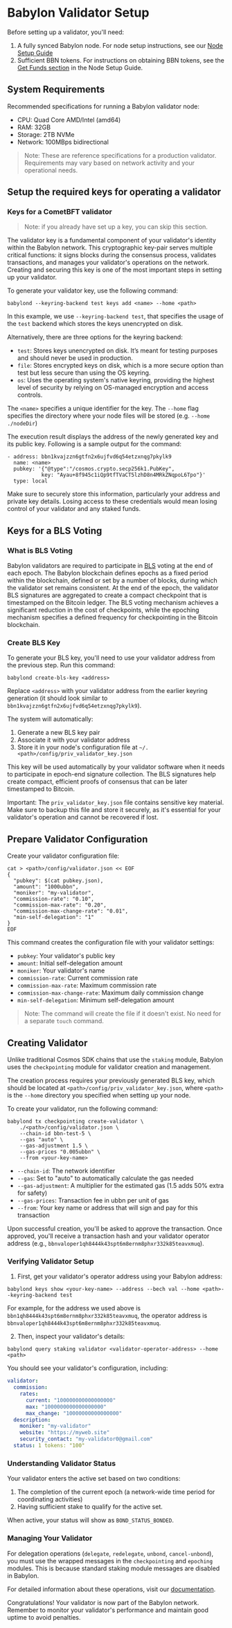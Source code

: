 # Babylon Validator Setup

Before setting up a validator, you'll need:
1. A fully synced Babylon node. For node setup instructions, see our 
[Node Setup Guide](../babylon-node/README.md)
2. Sufficient BBN tokens. For instructions on obtaining BBN tokens, see the 
[Get Funds section](../babylon-node/README.md#get-funds) in the Node Setup Guide.

## System Requirements

Recommended specifications for running a Babylon validator node:
- CPU: Quad Core AMD/Intel (amd64)
- RAM: 32GB
- Storage: 2TB NVMe
- Network: 100MBps bidirectional

>Note: These are reference specifications for a production validator. 
>Requirements may vary based on network activity and your operational needs.

## Setup the required keys for operating a validator 
### Keys for a CometBFT validator

>Note: if you already have set up a key, you can skip this section.

The validator key is a fundamental component of your validator's identity 
within the Babylon network. This cryptographic key-pair serves multiple critical 
functions: it signs blocks during the consensus process, validates transactions, 
and manages your validator's operations on the network. Creating and securing this 
key is one of the most important steps in setting up your validator.

To generate your validator key, use the following command:

```shell
babylond --keyring-backend test keys add <name> --home <path>
```
In this example, we use `--keyring-backend test`, that specifies 
the usage of the `test` backend which stores the keys unencrypted on disk.

Alternatively, there are three options for the keyring backend:

- `test`: Stores keys unencrypted on disk. It’s meant for testing purposes and 
should never be used in production.
- `file`: Stores encrypted keys on disk, which is a more secure option than test but 
less secure than using the OS keyring.
- `os`: Uses the operating system's native keyring, providing the highest level of 
security by relying on OS-managed encryption and access controls.

The `<name>` specifies a unique identifier for the key.
The `--home` flag specifies the directory where your node files will be stored 
(e.g. `--home ./nodeDir`)

The execution result displays the address of the newly generated key and its 
public key. Following is a sample output for the command:

```shell
- address: bbn1kvajzzn6gtfn2x6ujfvd6q54etzxnqg7pkylk9
  name: <name>
  pubkey: '{"@type":"/cosmos.crypto.secp256k1.PubKey",
           key: "Ayau+8f945c1iQp9tfTVaCT5lzhD8n4MRkZNqpoL6Tpo"}'
  type: local
```

Make sure to securely store this information, particularly your address and 
private key details. Losing access to these credentials would mean losing 
control of your validator and any staked funds.

## Keys for a BLS Voting
### What is BLS Voting

Babylon validators are required to participate in
[BLS](https://en.wikipedia.org/wiki/BLS_digital_signature) voting
at the end of each epoch.
The Babylon blockchain defines epochs as a fixed period
within the blockchain, defined or set by a number of blocks,
during which the validator set remains consistent. 
At the end of the epoch,
the validator BLS signatures are aggregated to create a compact checkpoint
that is timestamped on the Bitcoin ledger.
The BLS voting mechanism achieves a significant reduction in the cost of
checkpoints, while the epoching mechanism specifies a defined frequency
for checkpointing in the Bitcoin blockchain.

### Create BLS Key

To generate your BLS key, you'll need to use your validator address from the previous step. 
Run this command:

```shell
babylond create-bls-key <address>
```

Replace `<address>` with your validator address from the earlier keyring 
generation (it should look similar to `bbn1kvajzzn6gtfn2x6ujfvd6q54etzxnqg7pkylk9`). 

The system will automatically:
1. Generate a new BLS key pair
2. Associate it with your validator address
3. Store it in your node's configuration file at 
`~/.<path>/config/priv_validator_key.json`

This key will be used automatically by your validator software when it needs 
to participate in epoch-end signature collection. The BLS signatures help 
create compact, efficient proofs of consensus that can be later timestamped to Bitcoin.

Important: The `priv_validator_key.json` file contains sensitive key material. 
Make sure to backup this file and store it securely, as it's essential for your 
validator's operation and cannot be recovered if lost.

## Prepare Validator Configuration

Create your validator configuration file:

```shell
cat > <path>/config/validator.json << EOF
{
  "pubkey": $(cat pubkey.json),
  "amount": "1000ubbn",
  "moniker": "my-validator",
  "commission-rate": "0.10",
  "commission-max-rate": "0.20",
  "commission-max-change-rate": "0.01",
  "min-self-delegation": "1"
}
EOF
```

This command creates the configuration file with your validator settings:
- `pubkey`: Your validator's public key
- `amount`: Initial self-delegation amount
- `moniker`: Your validator's name
- `commission-rate`: Current commission rate
- `commission-max-rate`: Maximum commission rate
- `commission-max-change-rate`: Maximum daily commission change 
- `min-self-delegation`: Minimum self-delegation amount

> Note: The command will create the file if it doesn't exist. No need for a separate `touch` command.

## Creating Validator

Unlike traditional Cosmos SDK chains that use the `staking` module, 
Babylon uses the `checkpointing` module for validator creation and management.

The creation process requires your previously generated BLS key, 
which should be located at `<path>/config/priv_validator_key.json`, 
where `<path>` is the `--home` directory you specified when setting up your node.

To create your validator, run the following command:

```shell 
babylond tx checkpointing create-validator \
    ./<path>/config/validator.json \
    --chain-id bbn-test-5 \
    --gas "auto" \
    --gas-adjustment 1.5 \
    --gas-prices "0.005ubbn" \
    --from <your-key-name>
```
- `--chain-id`: The network identifier
- `--gas`: Set to "auto" to automatically calculate the gas needed
- `--gas-adjustment`: A multiplier for the estimated gas (1.5 adds 50% extra for safety)
- `--gas-prices`: Transaction fee in ubbn per unit of gas
- `--from`: Your key name or address that will sign and pay for this transaction

Upon successful creation, you'll be asked to approve the transaction. 
Once approved, you'll receive a transaction hash and your validator
operator address 
(e.g., `bbnvaloper1qh8444k43spt6m8ernm8phxr332k85teavxmuq`).

### Verifying Validator Setup

1. First, get your validator's operator address using your Babylon address: 
```shell
babylond keys show <your-key-name> --address --bech val --home <path>--keyring-backend test
```

For example, for the address we used above is `bbn1qh8444k43spt6m8ernm8phxr332k85teavxmuq`, 
the operator address is `bbnvaloper1qh8444k43spt6m8ernm8phxr332k85teavxmuq`. 

2. Then, inspect your validator's details: 

```shell 
babylond query staking validator <validator-operator-address> --home <path>
```

You should see your validator's configuration, including: 

```yaml 
validator:
  commission:
    rates:
      current: "100000000000000000" 
      max: "1000000000000000000" 
      max_change: "10000000000000000"
  description:
    moniker: "my-validator" 
    website: "https://myweb.site" 
    security_contact: "my-validator0@gmail.com"
  status: 1 tokens: "100"
```

### Understanding Validator Status

Your validator enters the active set based on two conditions: 
1. The completion of the current epoch (a network-wide time period for 
coordinating activities) 
2. Having sufficient stake to qualify for the active set.

When active, your status will show as `BOND_STATUS_BONDED`.

### Managing Your Validator

For delegation operations (`delegate`, `redelegate`, `unbond`, `cancel-unbond`),
you must use the wrapped messages in the `checkpointing` and `epoching` modules.
This is because standard staking module messages are disabled in Babylon.

For detailed information about these operations, visit our
[documentation](https://docs.babylonlabs.io/docs/developer-guides/modules/epoching#delaying-wrapped-messages-to-the-end-of-epochs).

Congratulations! Your validator is now part of the Babylon network. Remember to
monitor your validator's performance and maintain good uptime to avoid
penalties.
